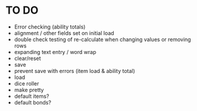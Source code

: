 # TO DO
- Error checking (ability totals)
- alignment / other fields set on initial load
- double check testing of re-calculate when changing values or removing rows
- expanding text entry / word wrap
- clear/reset
- save
- prevent save with errors (item load & ability total)
- load
- dice roller
- make pretty
- default items?
- default bonds?
